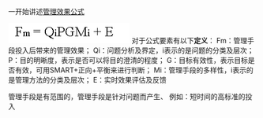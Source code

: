 一开始讲述[管理效果公式](http://blog.hiddenwangcc.com/archives/2780)

![](./_image/2017-03-31-22-21-17.jpg)
对于公式要素有以下**定义**：
Fm：管理手段投入后带来的管理效果；
Qi：问题分析及界定，i表示的是问题的分类及层次；
P：目的明晰度，表示是否可以将目的澄清的程度；
G：目标有效性，表示目标是否有效，可用SMART+正向+平衡来进行判断；
Mi：管理手段的多样性，i表示的是管理方法的分类及层次；
E：实时效果评估及反馈


管理手段是有范围的，管理手段是针对问题而产生、
例如：短时间的高标准的投入